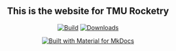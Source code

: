 <div align="center">
  
## This is the website for TMU Rocketry

<p align="center">
  <a href="https://github.com/machtmu/tmurocketry.com/actions/workflows/ci.yml"><img
    src="https://github.com/machtmu/tmurocketry.com/actions/workflows/ci.yml/badge.svg"
    alt="Build"
  /></a>
  <a href="https://github.com/machtmu/tmurocketry.com/actions/workflows/pages/pages-build-deployment"><img
    src="https://github.com/machtmu/tmurocketry.com/actions/workflows/pages/pages-build-deployment/badge.svg"
    alt="Downloads"
  /></a>
</p>

<div align="center">

[![Built with Material for MkDocs](https://img.shields.io/badge/Material_for_MkDocs-526CFE?style=for-the-badge&logo=MaterialForMkDocs&logoColor=white)](https://squidfunk.github.io/mkdocs-material/)

</div>

